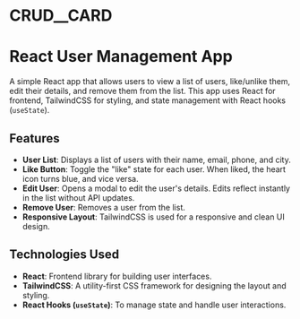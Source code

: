 # CRUD__CARD

# React User Management App

A simple React app that allows users to view a list of users, like/unlike them, edit their details, and remove them from the list. This app uses React for frontend, TailwindCSS for styling, and state management with React hooks (`useState`).

## Features

- **User List**: Displays a list of users with their name, email, phone, and city.
- **Like Button**: Toggle the "like" state for each user. When liked, the heart icon turns blue, and vice versa.
- **Edit User**: Opens a modal to edit the user's details. Edits reflect instantly in the list without API updates.
- **Remove User**: Removes a user from the list.
- **Responsive Layout**: TailwindCSS is used for a responsive and clean UI design.

## Technologies Used

- **React**: Frontend library for building user interfaces.
- **TailwindCSS**: A utility-first CSS framework for designing the layout and styling.
- **React Hooks (`useState`)**: To manage state and handle user interactions.

